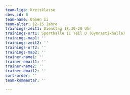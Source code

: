 ```yaml
---
team-liga: Kreisklasse
sbvv_id: 0
team-name: Damen Ii
team-alter: 12-15 Jahre
trainings-zeit1: Dienstag 18:30-20 Uhr
trainings-ort1: Sporthalle II Teil D (Gymnastikhalle)
trainings-map1: ''
trainings-zeit2: ''
trainings-ort2: ''
trainings-map2: ''
trainer-name1: ''
trainer-email1: ''
trainer-name2: ''
trainer-email2: ''
sort-order: ''
team-kommentar: ''

---
```

